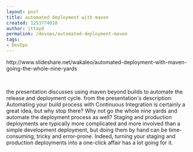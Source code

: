```yaml
---
layout: post
title: automated deployment with maven
created: 1253774018
author: ittayd
permalink: /devops/automated-deployment-maven
tags:
- DevOps
---
```

<p>http://www.slideshare.net/wakaleo/automated-deployment-with-maven-going-the-whole-nine-yards</p>
<p>&nbsp;</p>
<p>the presentation discusses using maven beyond builds to automate the release and deployment cycle. from the presentation's description: Automating your build process with Continuous Integration is certainly a great idea, but why stop there? Why not go the whole nine yards and automate the deployment process as well? Staging and production deployments are typically more complicated and more involved than a simple development deployment, but doing them by hand can be time-consuming, tricky and error-prone. Indeed, turning your staging and production deployments into a one-click affair has a lot going for it.</p>
